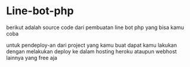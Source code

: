 # Line-bot-php
berikut adalah source code dari pembuatan line bot php yang bisa kamu coba

untuk pendeploy-an dari project yang kamu buat dapat kamu lakukan dengan melakukan deploy
ke dalam hosting heroku ataupun webhost lainnya yang free aja
